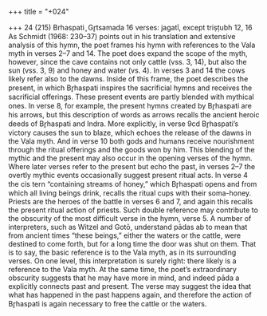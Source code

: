 +++
title = "+024"

+++
24 (215)
Brhaspati ̥
Gr̥tsamada
16 verses: jagatī, except triṣṭubh 12, 16
As Schmidt (1968: 230–37) points out in his translation and extensive analysis of this  hymn, the poet frames his hymn with references to the Vala myth in verses 2–7 and  14. The poet does expand the scope of the myth, however, since the cave contains  not only cattle (vss. 3, 14), but also the sun (vss. 3, 9) and honey and water (vs. 4). In  verses 3 and 14 the cows likely refer also to the dawns. Inside of this frame, the poet  describes the present, in which Br̥haspati inspires the sacrificial hymns and receives  the sacrificial offerings. These present events are partly blended with mythical ones.  In verse 8, for example, the present hymns created by Br̥haspati are his arrows, but  this description of words as arrows recalls the ancient heroic deeds of Br̥haspati and  Indra. More explicitly, in verse 9cd Br̥haspati’s victory causes the sun to blaze, which  echoes the release of the dawns in the Vala myth. And in verse 10 both gods and  humans receive nourishment through the ritual offerings and the goods won by him.
This blending of the mythic and the present may also occur in the opening verses  of the hymn. Where later verses refer to the present but echo the past, in verses 2–7  the overtly mythic events occasionally suggest present ritual acts. In verse 4 the cis tern “containing streams of honey,” which Br̥haspati opens and from which all living  beings drink, recalls the ritual cups with their soma-honey. Priests are the heroes of  the battle in verses 6 and 7, and again this recalls the present ritual action of priests.  Such double reference may contribute to the obscurity of the most difficult verse in  the hymn, verse 5. A number of interpreters, such as Witzel and Gotō, understand  pādas ab to mean that from ancient times “these beings,” either the waters or the  cattle, were destined to come forth, but for a long time the door was shut on them.  That is to say, the basic reference is to the Vala myth, as in its surrounding verses.  On one level, this interpretation is surely right: there likely is a reference to the Vala  myth. At the same time, the poet’s extraordinary obscurity suggests that he may have  more in mind, and indeed pāda a explicitly connects past and present. The verse may  suggest the idea that what has happened in the past happens again, and therefore the  action of Br̥haspati is again necessary to free the cattle or the waters.